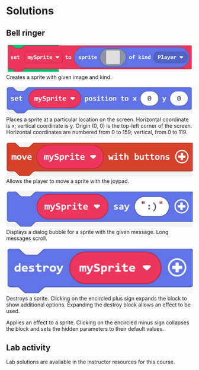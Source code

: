 # Solutions

## Bell ringer

![sprite creation block](assets/1.2.9-create-sprite.png)\
Creates a sprite with given image and kind.
\
\
![sprite positioning block](assets/1.2.9-place-sprite.png)\
Places a sprite at a particular location on the screen. Horizontal coordinate is x; vertical coordinate is y. Origin (0, 0) is the top-left corner of the screen. Horizontal coordinates are numbered from 0 to 159; vertical, from 0 to 119.
\
\
![move sprite block](assets/1.2.9-move-sprite.png)\
Allows the player to move a sprite with the joypad.
\
\
![sprite dialog block](assets/1.2.9-sprite-dialog.png)\
Displays a dialog bubble for a sprite with the given message. Long messages scroll.
\
\
![sprite destruction block](assets/1.2.9-destroy-sprite.png)\
Destroys a sprite. Clicking on the encircled plus sign expands the block to show additional options. Expanding the destroy block allows an effect to be used.

Applies an effect to a sprite. Clicking on the encircled minus sign collapses the block and sets the hidden parameters to their default values.

## Lab activity
Lab solutions are available in the instructor resources for this course.
